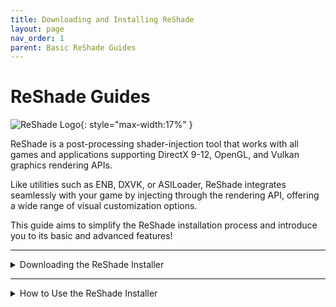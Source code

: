 ```yaml
---
title: Downloading and Installing ReShade
layout: page
nav_order: 1
parent: Basic ReShade Guides
---
```


# ReShade Guides

![ReShade Logo](../images/rs_gradiant.png){: style="max-width:17%" }

ReShade is a post-processing shader-injection tool that works with all games and applications supporting DirectX 9-12, OpenGL, and Vulkan graphics rendering APIs. 

Like utilities such as ENB, DXVK, or ASILoader, ReShade integrates seamlessly with your game by injecting through the rendering API, offering a wide range of visual customization options.

This guide aims to simplify the ReShade installation process and introduce you to its basic and advanced features!

---

<details markdown="block" class="details-tree">
<summary>Downloading the ReShade Installer</summary>

Begin by downloading the most recent version of ReShade from the [official website](https://reshade.me/#download).

{: .warning }
**Safety first!** Only download ReShade from its official site to avoid malicious files and potential threats. Stay vigilant!

Once you're on the official ReShade website, navigate to the bottom section that displays the latest versions available for download.

![ReShade Scroll](../images/downloading-and-installing-reshade/rs_scroll.gif)

You'll find two distinct ReShade builds:

---

## Standard ReShade Build (Download ReShade x.x.x)

The Standard ReShade Build is tailored for online games with strict anti-cheat mechanisms. 

If you're an avid player of online games like Dead by Daylight, PUBG, or Apex Legends, this build is for you.

However, to ensure compatibility with online games, this build limits some advanced features, such as disabling add-ons when a network connection is detected in your game.

This measure prevents misuse of ReShade for cheating or code injection.

---

## Full Add-On Support ReShade Build (Download ReShade x.x.x with full add-on support)

The Full Add-on Support ReShade Build is ideal for offline games or online games that lack robust anti-cheat systems.

If you enjoy games like Final Fantasy XXIV, World of Warcraft, or Baldur's Gate 3, this is the ReShade build for you!

This build supports the full array of ReShade's features and add-ons, offering maximum creative freedom. It allows users to inject a wide range of enhancements into their game, including depth-based shaders like iMMERSE MXAO, iMMERSE Pro RTGI, or StageDepthPlus.

However, remember that using this version of ReShade in online games with anti-cheat solutions can lead to bans. While typically you'll receive a warning before a ban, some systems may enforce immediate bans, so caution is advised!

{: .warning }
**Fair play is the best play!** Using shaders or add-ons to gain an unfair advantage in games can lead to bans. Always respect the game rules, and expect bans for bypassing these rules by any means!

</details>

---

<details markdown="block" class="details-tree">
<summary>How to Use the ReShade Installer</summary>

This guide will help you navigate the ReShade Installer and install ReShade with ease. Don't worry if you're new to this, we've made it simple for everyone!

---

<details markdown="block" class="details-tree">
<summary>Choosing Your Game</summary>

After you've chosen the right installer for your game type, launch it. You'll be asked to select a game or application.

You can choose from the games and applications installed on your PC,

![Game List](../images/downloading-and-installing-reshade/rs_game_list.png)

If your game doesn't appear in the selection menu, don't fret! You can manually browse for your game executable by clicking the `Browse...` button at the bottom.

![Browse](../images/downloading-and-installing-reshade/rs_browse.png)

The browse function lets you pinpoint the executable you want to inject ReShade into. This is particularly useful for games from platforms like itch.io, classic games, or emulators like DOSBox and Dolphin.

  * If you are having trouble finding the proper location for your game directory or executable, check out our guide on [finding your game directory and executable](https://guides.martysmods.com/docs/special-and-others/finding-your-game-executable-and-directory/) for help!

</details>

---

<details markdown="block" class="details-tree">
<summary>Choosing the Rendering API</summary>

Rendering APIs like DirectX, Vulkan, or OpenGL are tools that developers use to communicate with your computer hardware for drawing and presenting visuals on screen.

Each game uses a specific rendering API, so it's vital to select the correct one for ReShade to inject properly!

  * If you're not sure about your game's rendering API, resources like the [PCGamingWiki](https://pcgamingwiki.com) can be a great help! But if you want to guess your game's API without research, here are some general guidelines:

---

![DirectX 9](../images/downloading-and-installing-reshade/rs_dx9.png)

DirectX 9 was widely used from 2005 to 2012. There are many DirectX 9 titles that you can inject ReShade into - however, most modern games are likely to use other rendering APIs.

---

![DirectX 10-12](../images/downloading-and-installing-reshade/rs_dx10_11_12.png)

DirectX 10-12 is common in engines like Unity and Unreal Engine. It's the go-to choice for most modern games and is the standard for many graphics developers.

---

![OpenGL](../images/downloading-and-installing-reshade/rs_ogl.png)

OpenGL is used by certain engines and older games. If DirectX isn't an option and your game isn't extremely old, OpenGL is probably the way to go.

---

![Vulkan](../images/downloading-and-installing-reshade/rs_vk.png)

Vulkan is popular in modern emulators and some newer game releases. For Linux users (using Wine or Proton), Vulkan is a must.

{: .important }
Vulkan installations require admin permissions due to certain system-level changes. Denying this might hinder the ReShade installation.

</details>

---

<details markdown="block" class="details-tree">
<summary>Installing Presets</summary>

Installing presets has been made simple with the ReShade Installer, as the ReShade Installer is able to auto-detect the required shaders for selected presets, eliminating all the guesswork required in finding the shaders that you would need for each preset.

{: note }
If your preset requires unique shaders and textures outside the installer's offerings, you may need to install them manually.

![Preset Image](../images/downloading-and-installing-reshade/rs_preset.png)

To attach a preset, hit the `Browse...` button in the installer. 

All ReShade presets will be an `.ini` file, these `.ini` files hold all the configurations that others have made to specific shaders, load orders, and hotkeys.

If you do not have a preset, you can skip this portion of the installer by simply hitting `Next`!

</details>

---

<details markdown="block" class="details-tree">
<summary>Installing Shaders Using the ReShade Installer</summary>

Shaders are the backbone of ReShade's flexibility and power, enabling users to create unique visual experiences for each game.

Finding and sourcing shader collections can be tricky as individual Shader Developers have their own storage and update methods. 

However, the ReShade installer streamlines this process.

If you've chosen to install a preset with the preset installation page of the ReShade Installer, the necessary shaders will be pre-selected in this section; if not, only `Standard Effects` will be selected.

![ReShade Shader Repositories Selection Image](../images/downloading-and-installing-reshade/rs_shader.png)

In the shader installation section, two symbols represent installation options:

* A **square tick** allows selective shader installation from a specific repository.

  ![ReShade Shader Repo Square Tick](../images/downloading-and-installing-reshade/reshade_installer_shader_repo_square_tick.png)

* A **check tick** installs all shaders from the selected repository.

  ![ReShade Shader Repo Check Tick](../images/downloading-and-installing-reshade/reshade_installer_shader_repo_check_tick.png)

For more information on individual Shader Developers and their repositories, click on the blue-highlighted repository or author names. This will take you to their online repository location, which often contains detailed shader information and descriptions useful for users.

![ReShade Shader Repo Link Highlight](../images/downloading-and-installing-reshade/reshade_installer_shader_repo_link_highlight.jpg)

After selecting the shaders you want, click on `Next.`

{: .note }
> Choosing the square tick for any shader repositories will bring up the `Select {shader repository name} files to install` screen. 
> ![ReShade Square Tick Shader Selection Image](../images/downloading-and-installing-reshade/rs_shader_select.png)
> From here, select your preferred shaders and click `Next` to continue.

</details>

---

<details markdown="block" class="details-tree">
<summary>Finishing the Installation Process</summary>

Once the ReShade installation is complete, a confirmation screen will show a successful installation.

* Click `Finish` and start your game.

  ![ReShade Complete Image](../images/downloading-and-installing-reshade/rs_complete.png)

* If installed correctly, ReShade will show an in-game banner:

  ![ReShade Game Banner Image](../images/downloading-and-installing-reshade/rs_game_banner.png)

* If you encounter issues at this point, the most common problem is selecting the wrong API or executable!

</details>